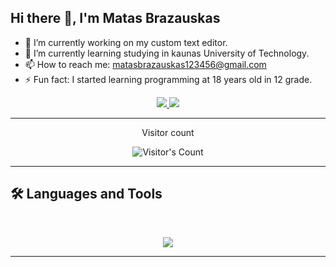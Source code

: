 ## Hi there 👋, I'm Matas Brazauskas

- 🔭 I’m currently working on my custom text editor.
- 🌱 I’m currently learning studying in kaunas University of Technology.
- 📫 How to reach me: matasbrazauskas123456@gmail.com
- ⚡ Fun fact: I started learning programming at 18 years old in 12 grade.

<div align="center">
  <a href="mailto:steponaskam@gmail.com" target="_blank">
    <img src="https://img.shields.io/badge/Gmail-333333?style=for-the-badge&logo=gmail&logoColor=red" />
  </a>
  <a href="https://www.linkedin.com/in/matas-brazauskas-58a521335/"</a>
    <img src="https://img.shields.io/badge/LinkedIn-0077B5?style=for-the-badge&logo=linkedin&logoColor=white" target="_blank" />
  </a>
</div>

<hr>
<div align="center"> 
  <p>Visitor count</p>
  <img src="https://profile-counter.glitch.me/{USERNAME}/count.svg" alt="Visitor's Count" />
</div>
<hr>

## 🛠️ Languages and Tools
<br>
<p align="center">
  <img src="https://skillicons.dev/icons?i=cpp,cs,dotnet,c,js,html,css,blender,matlab,git" />
</p>
<hr>


